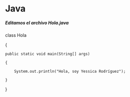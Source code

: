 # Java

##### Editamos el archivo _Hola.java_

class Hola

{
>>>> 
    public static void main(String[] args)
>>>>
    {
>>>>
        System.out.println("Hola, soy Yessica Rodríguez");
  >>>>
    }
    
}
